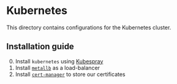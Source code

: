 # Kubernetes

This directory contains configurations for the Kubernetes cluster.

## Installation guide
0. Install `kubernetes` using [Kubespray](../iaac/kubespray/README.md)
1. Install [`metallb`](./bootstrap/00-metallb/README.md) as a load-balancer 
2. Install [`cert-manager`](./bootstrap/01-cert-manager/README.md) to store our certificates